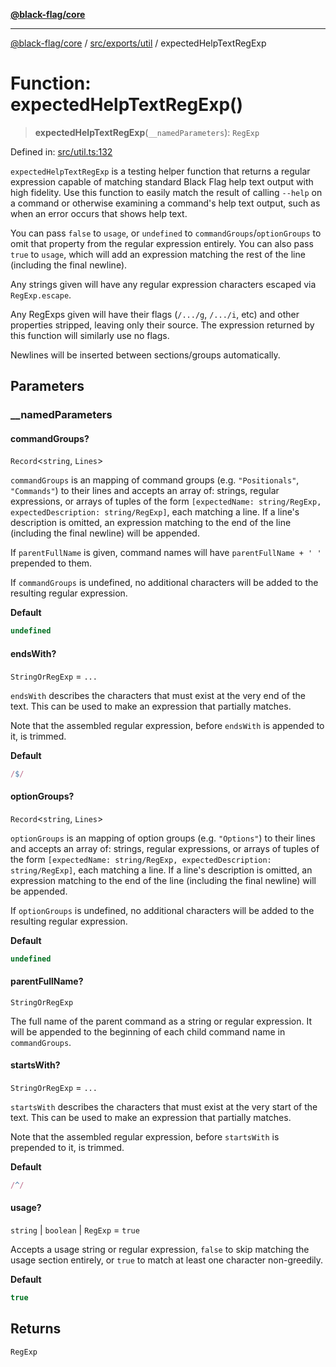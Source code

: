 [**@black-flag/core**](../../../../README.md)

***

[@black-flag/core](../../../../README.md) / [src/exports/util](../README.md) / expectedHelpTextRegExp

# Function: expectedHelpTextRegExp()

> **expectedHelpTextRegExp**(`__namedParameters`): `RegExp`

Defined in: [src/util.ts:132](https://github.com/Xunnamius/black-flag/blob/d6004b46e3ac5a451e4e0f05bf5c8726ce157ac9/src/util.ts#L132)

`expectedHelpTextRegExp` is a testing helper function that returns a regular
expression capable of matching standard Black Flag help text output with high
fidelity. Use this function to easily match the result of calling `--help` on
a command or otherwise examining a command's help text output, such as when
an error occurs that shows help text.

You can pass `false` to `usage`, or `undefined` to
`commandGroups`/`optionGroups` to omit that property from the regular
expression entirely. You can also pass `true` to `usage`, which will add an
expression matching the rest of the line (including the final newline).

Any strings given will have any regular expression characters escaped via
`RegExp.escape`.

Any RegExps given will have their flags (`/.../g`, `/.../i`, etc) and other
properties stripped, leaving only their source. The expression returned by
this function will similarly use no flags.

Newlines will be inserted between sections/groups automatically.

## Parameters

### \_\_namedParameters

#### commandGroups?

`Record`\<`string`, `Lines`\>

`commandGroups` is an mapping of command groups (e.g. `"Positionals"`,
`"Commands"`) to their lines and accepts an array of: strings, regular
expressions, or arrays of tuples of the form `[expectedName: string/RegExp,
expectedDescription: string/RegExp]`, each matching a line. If a line's
description is omitted, an expression matching to the end of the line
(including the final newline) will be appended.

If `parentFullName` is given, command names will have `parentFullName + '
'` prepended to them.

If `commandGroups` is undefined, no additional characters will be added to
the resulting regular expression.

**Default**

```ts
undefined
```

#### endsWith?

`StringOrRegExp` = `...`

`endsWith` describes the characters that must exist at the very end of the
text. This can be used to make an expression that partially matches.

Note that the assembled regular expression, before `endsWith` is appended
to it, is trimmed.

**Default**

```ts
/$/
```

#### optionGroups?

`Record`\<`string`, `Lines`\>

`optionGroups` is an mapping of option groups (e.g. `"Options"`) to their
lines and accepts an array of: strings, regular expressions, or arrays of
tuples of the form `[expectedName: string/RegExp, expectedDescription:
string/RegExp]`, each matching a line. If a line's description is omitted,
an expression matching to the end of the line (including the final newline)
will be appended.

If `optionGroups` is undefined, no additional characters will be added to
the resulting regular expression.

**Default**

```ts
undefined
```

#### parentFullName?

`StringOrRegExp`

The full name of the parent command as a string or regular expression. It
will be appended to the beginning of each child command name in
`commandGroups`.

#### startsWith?

`StringOrRegExp` = `...`

`startsWith` describes the characters that must exist at the very start of
the text. This can be used to make an expression that partially matches.

Note that the assembled regular expression, before `startsWith` is
prepended to it, is trimmed.

**Default**

```ts
/^/
```

#### usage?

`string` \| `boolean` \| `RegExp` = `true`

Accepts a usage string or regular expression, `false` to skip matching the
usage section entirely, or `true` to match at least one character
non-greedily.

**Default**

```ts
true
```

## Returns

`RegExp`
